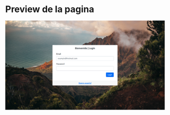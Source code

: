 # Preview de la pagina
![alt text](https://github.com/briones-gabriel/proyecto_login/raw/main/Preview/Proyect%20Preview.png)
